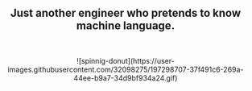 <h2 align="center">Just another engineer who pretends to know machine language.</h3>
<p>&nbsp</p>
<div align="center">
![spinnig-donut](https://user-images.githubusercontent.com/32098275/197298707-37f491c6-269a-44ee-b9a7-34d9bf934a24.gif)
</div>
